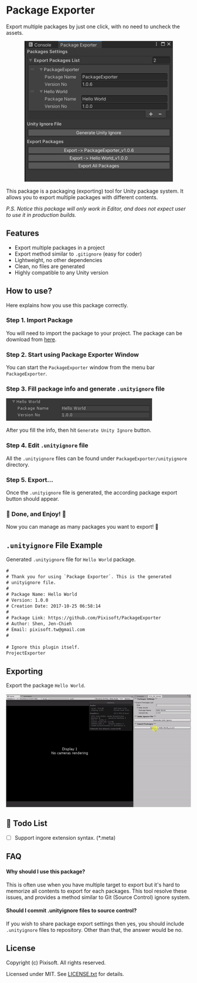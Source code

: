 # Package Exporter

Export multiple packages by just one click, with no need to uncheck the assets.

<p align="center">
  <img src="./etc/package-manage.png"/>
</p>

This package is a packaging (exporting) tool for Unity package system. It
allows you to export multiple packages with different contents.

*P.S. Notice this package will only work in Editor, and does not expect user
to use it in production builds.*

## Features

* Export multiple packages in a project
* Export method similar to `.gitignore` (easy for coder)
* Lightweight, no other dependencies
* Clean, no files are generated
* Highly compatible to any Unity version

## How to use?

Here explains how you use this package correctly.

### Step 1. Import Package

You will need to import the package to your project. The package 
can be download from [here](https://github.com/Pixisoft/PackageExporter/releases).

### Step 2. Start using Package Exporter Window

You can start the `PackageExporter` window from the menu bar `PackageExporter`.

### Step 3. Fill package info and generate `.unityignore` file

<img src="./etc/package-info.png"/>

After you fill the info, then hit `Generate Unity Ignore` button.

### Step 4. Edit `.unityignore` file

All the `.unityignore` files can be found under `PackageExporter/unityignore`
directory. 

### Step 5. Export...

Once the `.unityignore` file is generated, the according package 
export button should appear.

### :tada: Done, and Enjoy! :partying_face:

Now you can manage as many packages you want to export! :tada:

## `.unityignore` File Example

Generated `.unityignore` file for `Hello World` package.

```
# 
# Thank you for using `Package Exporter`. This is the generated 
# unityignore file.
# 
# Package Name: Hello World
# Version: 1.0.0
# Creation Date: 2017-10-25 06:58:14 
# 
# Package Link: https://github.com/Pixisoft/PackageExporter
# Author: Shen, Jen-Chieh
# Email: pixisoft.tw@gmail.com
# 

# Ignore this plugin itself.
ProjectExporter

```

## Exporting

Export the package `Hello World`.

<p>
  <img src="./etc/export-package.gif"/>
</p>

## :pencil: Todo List

- [ ] Support ingore extension syntax. (*.meta)

## FAQ

#### Why should I use this package?

This is often use when you have multiple target to export but it's hard to
memorize all contents to export for each packages. This tool resolve these
issues, and provides a method similar to Git (Source Control) ignore system.

#### Should I commit .unityignore files to source control?

If you wish to share package export settings then yes, you should include
`.unityignore` files to repository. Other than that, the answer would be no.

## License

Copyright (c) Pixisoft. All rights reserved.

Licensed under MIT. See [LICENSE.txt](https://github.com/Pixisoft/PackageExporter/blob/master/LICENSE.txt) for details.
